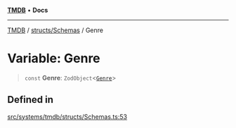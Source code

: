 [**TMDB**](../../../README.md) • **Docs**

***

[TMDB](../../../README.md) / [structs/Schemas](../README.md) / Genre

# Variable: Genre

> `const` **Genre**: `ZodObject`\<[`Genre`](../type-aliases/Genre.md)\>

## Defined in

[src/systems/tmdb/structs/Schemas.ts:53](https://github.com/Norviah/media-hub/blob/65ee01fce9c30692d28d2f4e608ea7f18b4d7381/src/systems/tmdb/structs/Schemas.ts#L53)
